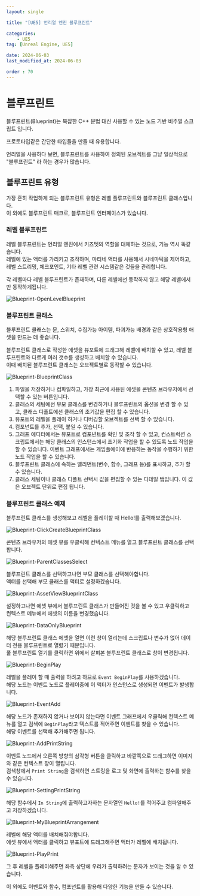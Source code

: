 ```yaml
---
layout: single

title: "[UE5] 언리얼 엔진 블루프린트"

categories:
    - UE5
tag: [Unreal Engine, UE5]

date: 2024-06-03
last_modified_at: 2024-06-03

order : 70
---
```


# 블루프린트

블루프린트(Blueprint)는 복잡한 C++ 문법 대신 사용할 수 있는 노드 기반 비주얼 스크립트 입니다.  

프로토타입같은 간단한 타입들을 만들 때 유용합니다.

언리얼을 사용하다 보면, 블루프린트를 사용하여 정의된 오브젝트를 그냥 일상적으로 "블루프린트" 라 하는 경우가 많습니다.

## 블루프린트 유형

가장 흔히 작업하게 되는 블루프린트 유형은 레벨 플루프린트와 블루프린트 클래스입니다.  
이 외에도 블루프린트 매크로, 블루프린트 인터페이스가 있습니다.

### 레벨 블루프린트

레벨 블루프린트는 언리얼 엔진에서 키즈멧의 역할을 대체하는 것으로, 기능 역시 똑같습니다.  
레벨에 있는 액터를 가리키고 조작하며, 마티네 액터를 사용해서 시네마틱을 제어하고, 레벨 스트리밍, 체크포인트, 기타 레벨 관련 시스템같은 것들을 관리합니다.

각 레벨마다 레벨 블루프린트가 존재하며, 다른 레벨에선 동작하지 않고 해당 레벨에서만 동작하게됩니다.

![Blueprint-OpenLevelBlueprint]({{site.url}}/images/ue5/ue5/2024-06-03-Blueprint/Blueprint-OpenLevelBlueprint.PNG)

### 블루프린트 클래스

블루프린트 클래스는 문, 스위치, 수집가능 아이템, 파괴가능 배경과 같은 상호작용형 애셋을 만드는 데 좋습니다.

블루프린트 클래스로 작성한 에셋을 뷰포트에 드래그해 레벨에 배치할 수 있고, 레벨 블루프린트와 다르게 여러 갯수를 생성하고 배치할 수 있습니다.  
이때 배치된 블루프린트 클래스는 오브젝트별로 동작할 수 있습니다.

![Blueprint-BlueprintClass]({{site.url}}/images/ue5/ue5/2024-06-03-Blueprint/Blueprint-BlueprintClass.PNG)

1. 파일을 저장하거나 컴파일하고, 가장 최근에 사용된 에셋을 콘텐츠 브라우저에서 선택할 수 있는 버튼입니다.
2. 클래스의 세팅에선 부모 클래스를 변경하거나 블루프린트의 옵션을 변경 할 수 있고, 클래스 디폴트에선 클래스의 초기값을 편집 할 수 있습니다.
3. 뷰포트의 레벨을 플레이 하거나 디버깅할 오브젝트를 선택 할 수 있습니다.
4. 컴포넌트를 추가, 선택, 붙일 수 있습니다.
5. 그래프 에디터에서는 뷰포트로 컴포넌트를 확인 및 조작 할 수 있고, 컨스트럭션 스크립트에서는 해당 클래스의 인스턴스에서 초기화 작업을 할 수 있도록 노드 작업을 할 수 있습니다. 이벤트 그래프에서는 게임플에이에 반응하는 동작을 수행하기 위한 노드 작업을 할 수 있습니다.
6. 블루프린트 클래스에 속하는 엘리먼트(변수, 함수, 그래프 등)를 표시하고, 추가 할 수 있습니다.
7. 클래스 세팅이나 클래스 디폴트 선택시 값을 편집할 수 있는 디테일 탭입니다. 이 값은 오브젝트 단위로 편집 됩니다.

### 블루프린트 클래스 예제

블루프린트 클래스를 생성해보고 레벨을 플레이할 때 Hello!를 출력해보겠습니다.

![Blueprint-ClickCreateBlueprintClass]({{site.url}}/images/ue5/ue5/2024-06-03-Blueprint/Blueprint-ClickCreateBlueprintClass.PNG)

콘텐츠 브라우저의 에셋 뷰를 우클릭해 컨텍스트 메뉴를 열고 블루프린트 클래스를 선택합니다.

![Blueprint-ParentClassesSelect]({{site.url}}/images/ue5/ue5/2024-06-03-Blueprint/Blueprint-ParentClassesSelect.PNG)

블루프린트 클래스를 선택하고나면 부모 클래스를 선택해야합니다.  
액터를 선택해 부모 클래스를 액터로 설정하겠습니다.

![Blueprint-AssetViewBlueprintClass]({{site.url}}/images/ue5/ue5/2024-06-03-Blueprint/Blueprint-AssetViewBlueprintClass.PNG)

설정하고나면 에셋 뷰에서 블루프린트 클래스가 만들어진 것을 볼 수 있고 우클릭하고 컨텍스트 메뉴에서 에셋의 이름을 변경했습니다.

![Blueprint-DataOnlyBlueprint]({{site.url}}/images/ue5/ue5/2024-06-03-Blueprint/Blueprint-DataOnlyBlueprint.PNG)

해당 블루프린트 클래스 에셋을 열면 이런 창이 열리는데 스크립트나 변수가 없어 데이터 전용 블루프린트로 열렸기 때문입니다.  
풀 블루프린트 열기를 클릭하면 위에서 살펴본 블루프린트 클래스로 창이 변경됩니다.

![Blueprint-BeginPlay]({{site.url}}/images/ue5/ue5/2024-06-03-Blueprint/Blueprint-BeginPlay.PNG)

레벨을 플레이 할 때 출력을 하려고 하므로 `Event BeginPlay`를 사용하겠습니다.  
해당 노드는 이벤트 노드로 플레이중에 이 액터가 인스턴스로 생성되면 이벤트가 발생합니다.

![Blueprint-EventAdd]({{site.url}}/images/ue5/ue5/2024-06-03-Blueprint/Blueprint-EventAdd.PNG)

해당 노드가 존재하지 않거나 보이지 않는다면 이벤트 그래프에서 우클릭해 컨텍스트 메뉴를 열고 검색에 `BeginPlay`라고 텍스트를 적어주면 이벤트를 찾을 수 있습니다.  
해당 이벤트를 선택해 추가해주면 됩니다.

![Blueprint-AddPrintString]({{site.url}}/images/ue5/ue5/2024-06-03-Blueprint/Blueprint-AddPrintString.PNG)

이벤트 노드에서 오른쪽 방향의 삼각형 버튼을 클릭하고 바깥쪽으로 드래그하면 이미지와 같은 컨텍스트 창이 열립니다.  
검색창에서 `Print String`을 검색하면 스트링을 로그 및 화면에 출력하는 함수를 찾을 수 있습니다.

![Blueprint-SettingPrintString]({{site.url}}/images/ue5/ue5/2024-06-03-Blueprint/Blueprint-SettingPrintString.PNG)

해당 함수에서 `In String`에 출력하고자하는 문자열인 `Hello!`를 적어주고 컴파일해주고 저장하겠습니다.

![Blueprint-MyBlueprintArrangement]({{site.url}}/images/ue5/ue5/2024-06-03-Blueprint/Blueprint-MyBlueprintArrangement.PNG)

레벨에 해당 액터를 배치해줘야합니다.  
에셋 뷰에서 액터를 클릭하고 뷰포트에 드래그해주면 액터가 레벨에 배치됩니다.  

![Blueprint-PlayPrint]({{site.url}}/images/ue5/ue5/2024-06-03-Blueprint/Blueprint-PlayPrint.PNG)

그 후 레벨을 플레이해주면 좌측 상단에 우리가 출력하려는 문자가 보이는 것을 알 수 있습니다.

이 외에도 이벤트와 함수, 컴포넌트를 활용해 다양한 기능을 만들 수 있습니다.